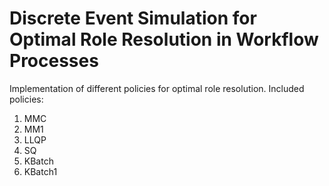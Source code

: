 # Discrete Event Simulation for Optimal Role Resolution in Workflow Processes
Implementation of different policies for optimal role resolution.
Included policies:
1. MMC
2. MM1
3. LLQP
4. SQ
5. KBatch
6. KBatch1
